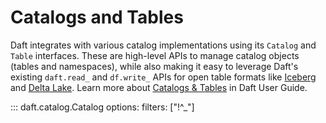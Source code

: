 # Catalogs and Tables

Daft integrates with various catalog implementations using its `Catalog` and `Table` interfaces. These are high-level APIs to manage catalog objects (tables and namespaces), while also making it easy to leverage Daft's existing `daft.read_` and `df.write_` APIs for open table formats like [Iceberg](../integrations/iceberg.md) and [Delta Lake](../integrations/delta_lake.md). Learn more about [Catalogs & Tables](../catalogs.md) in Daft User Guide.

::: daft.catalog.Catalog
    options:
        filters: ["!^_"]

<!-- add more pages to filters to include them, see dataframe for example -->

<!-- fix: do we need class catalogs? -->